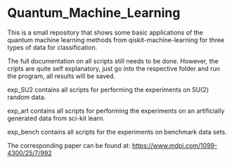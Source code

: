 # Quantum_Machine_Learning

This is a small repository that shows some basic applications of the quantum machine learning methods from qiskit-machine-learning for three types of data for classification.

The full documentation on all scripts still needs to be done. However, the cripts are quite self explanatory, just go into the respective folder and run the program, all results will be saved.

exp_SU2 contains all scripts for performing the experiments on SU(2) random data.

exp_art contains all scripts for performing the experiments on an artificially generated data from sci-kit learn.

exp_bench contains all scripts for the experiments on benchmark data sets.

The corresponding paper can be found at:
https://www.mdpi.com/1099-4300/25/7/992

